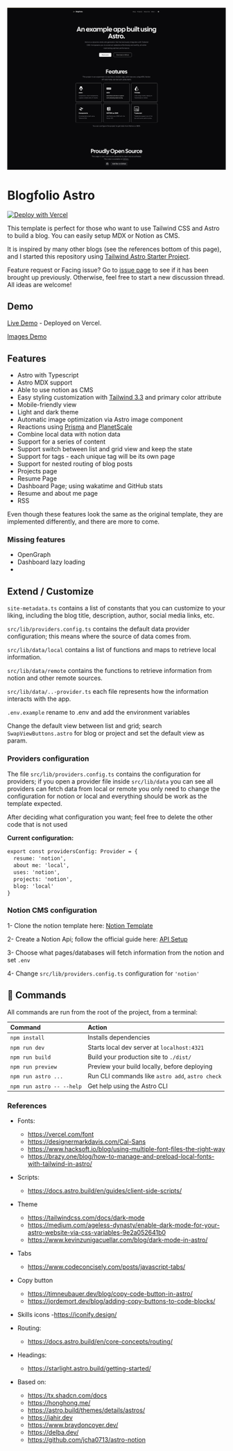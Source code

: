![placeholder.png](blog-placeholder-1.png)

# Blogfolio Astro


[![Deploy with Vercel](https://vercel.com/button)](https://vercel.com/new/git/external?repository-url=https://github.com/jamescardona11/blogfolio-astro)
    

This template is perfect for those who want to use Tailwind CSS and Astro to build a blog. You can easily setup MDX or Notion as CMS.

It is inspired by many other blogs (see the references bottom of this page), and I started this repository using [Tailwind Astro Starter Project](https://github.com/wanoo21/tailwind-astro-starting-blog/tree/main?tab=readme-ov-file).

Feature request or Facing issue? Go to [issue page](https://github.com/jamescardona11/blogfolio-astro/issues) to see if it has been brought up previously. Otherwise, feel free to start a new discussion thread. All ideas are welcome!

## Demo

[Live Demo](https://blogfolio-astro.vercel.app/) - Deployed on Vercel.

[Images Demo](https://github.com/jamescardona11/blogfolio-astro/tree/master/demo)

## Features

- Astro with Typescript
- Astro MDX support
- Able to use notion as CMS
- Easy styling customization with [Tailwind 3.3](https://tailwindcss.com/blog/tailwindcss-v3-3) and primary color attribute
- Mobile-friendly view
- Light and dark theme
- Automatic image optimization via Astro image component
- Reactions using [Prisma](https://prisma.io/) and [PlanetScale](https://planetscale.com/)
- Combine local data with notion data
- Support for a series of content
- Support switch between list and grid view and keep the state
- Support for tags - each unique tag will be its own page
- Support for nested routing of blog posts
- Projects page
- Resume Page
- Dashboard Page; using wakatime and GitHub stats
- Resume and about me page
- RSS

Even though these features look the same as the original template, they are implemented differently, and there are more to come.

### Missing features
- OpenGraph
- Dashboard lazy loading
- 

## Extend / Customize

`site-metadata.ts` contains a list of constants that you can customize to your liking, including the blog title, description, author, social media links, etc.

`src/lib/providers.config.ts` contains the default data provider configuration; this means where the source of data comes from.

`src/lib/data/local` contains a list of functions and maps to retrieve local information.

`src/lib/data/remote` contains the functions to retrieve information from notion and other remote sources.

`src/lib/data/..-provider.ts` each file represents how the information interacts with the app.

`.env.example` rename to .env and add the environment variables

Change the default view between list and grid; search `SwapViewButtons.astro` for blog or project and set the default view as param.


### Providers configuration

The file `src/lib/providers.config.ts` contains the configuration for providers; if you open a provider file inside `src/lib/data` you can see all providers can fetch data from local or remote you only need to change the configuration for notion or local and everything should be work as the template expected.

After deciding what configuration you want; feel free to delete the other code that is not used

**Current configuration:**
```
export const providersConfig: Provider = {
  resume: 'notion',
  about me: 'local',
  uses: 'notion',
  projects: 'notion',
  blog: 'local'
}
```



### Notion CMS configuration

1- Clone the notion template here: [Notion Template](https://jamescardona11.notion.site/Blogfolio-astro-template-4e95a6ec9dad4f6b9b3ccbe1355d6805)

2- Create a Notion Api; follow the official guide here: [API Setup](https://developers.notion.com/)

3- Choose what pages/databases will fetch information from the notion and set `.env`

4- Change `src/lib/providers.config.ts` configuration for `'notion'`


## 🧞 Commands

All commands are run from the root of the project, from a terminal:

| Command                   | Action                                           |
| :------------------------ | :----------------------------------------------- |
| `npm install`             | Installs dependencies                            |
| `npm run dev`             | Starts local dev server at `localhost:4321`      |
| `npm run build`           | Build your production site to `./dist/`          |
| `npm run preview`         | Preview your build locally, before deploying     |
| `npm run astro ...`       | Run CLI commands like `astro add`, `astro check` |
| `npm run astro -- --help` | Get help using the Astro CLI                     |


### References

- Fonts:
  - https://vercel.com/font
  - https://designermarkdavis.com/Cal-Sans 
  - https://www.hacksoft.io/blog/using-multiple-font-files-the-right-way
  - https://brazy.one/blog/how-to-manage-and-preload-local-fonts-with-tailwind-in-astro/

- Scripts:
  - https://docs.astro.build/en/guides/client-side-scripts/

- Theme
  - https://tailwindcss.com/docs/dark-mode
  - https://medium.com/ageless-dynasty/enable-dark-mode-for-your-astro-website-via-css-variables-9e2a052641b0
  - https://www.kevinzunigacuellar.com/blog/dark-mode-in-astro/


- Tabs
  - https://www.codeconcisely.com/posts/javascript-tabs/

- Copy button
  - https://timneubauer.dev/blog/copy-code-button-in-astro/
  - https://jordemort.dev/blog/adding-copy-buttons-to-code-blocks/


- Skills icons
  -https://iconify.design/

- Routing:
  - https://docs.astro.build/en/core-concepts/routing/

- Headings:
  - https://starlight.astro.build/getting-started/

- Based on:
  - https://tx.shadcn.com/docs
  - https://honghong.me/
  - https://astro.build/themes/details/astros/
  - https://jahir.dev
  - https://www.braydoncoyer.dev/
  - https://delba.dev/
  - https://github.com/jcha0713/astro-notion